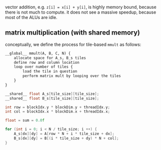 vector addition, e.g. `z[i] = x[i] + y[i]`, is highly memory bound, because there is not much to compute. it does not see a massive speedup, because most of the ALUs are idle.
## matrix multiplication (with shared memory)
conceptually, we define the process for tile-based `mmult` as follows: 

```txt
__global__ mmult(A, B, C, N) {
	allocate space for A_s, B_s tiles
	define row and column location
	loop over number of tiles {
		load the tile in question
		perform matrix mult by looping over the tiles
	}
}
```

```c
__shared__ float A_s[tile_size][tile_size];
__shared__ float B_s[tile_size][tile_size];

int row = blockIdx.y * blockDim.y + threadIdx.y;
int col = blockIdx.x * blockDim.x + threadIdx.x;

float = sum = 0.0f

for (int i = 0; i < N / tile_size; i ++) {
	A_s[dx][dy] = A[row * N + i * tile_size + dx];
	B_s[dx][dy] = B[(i * tile_size + dy) * N + col];
}
```

